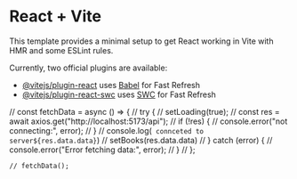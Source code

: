 # React + Vite

This template provides a minimal setup to get React working in Vite with HMR and some ESLint rules.

Currently, two official plugins are available:

- [@vitejs/plugin-react](https://github.com/vitejs/vite-plugin-react/blob/main/packages/plugin-react/README.md) uses [Babel](https://babeljs.io/) for Fast Refresh
- [@vitejs/plugin-react-swc](https://github.com/vitejs/vite-plugin-react-swc) uses [SWC](https://swc.rs/) for Fast Refresh



 // const fetchData = async () => {
    //   try {
    //      setLoading(true);
    //     const res = await axios.get("http://localhost:5173/api");
    //     if (!res) {
    //       console.error("not connecting:", error);
    //     }
    //     console.log(` connceted to server${res.data.data}`)
    //     setBooks(res.data.data)
    //   } catch (error) {
    //     console.error("Error fetching data:", error);
    //   }
    // };

    // fetchData();